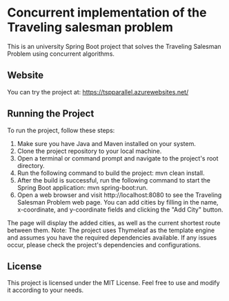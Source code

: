 # Concurrent implementation of the Traveling salesman problem

This is an university Spring Boot project that solves the Traveling Salesman Problem using concurrent algorithms.

## Website

You can try the project at:
https://tspparallel.azurewebsites.net/

## Running the Project
To run the project, follow these steps:

1. Make sure you have Java and Maven installed on your system.
2. Clone the project repository to your local machine.
3. Open a terminal or command prompt and navigate to the project's root directory.
4. Run the following command to build the project: mvn clean install.
5. After the build is successful, run the following command to start the Spring Boot application: mvn spring-boot:run.
6. Open a web browser and visit http://localhost:8080 to see the Traveling Salesman Problem web page.
You can add cities by filling in the name, x-coordinate, and y-coordinate fields and clicking the "Add City" button.

The page will display the added cities, as well as the current shortest route between them.
Note: The project uses Thymeleaf as the template engine and assumes you have the required dependencies available. If any issues occur, please check the project's dependencies and configurations.

## License
This project is licensed under the MIT License. Feel free to use and modify it according to your needs.
